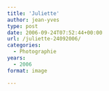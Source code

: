 ```yaml
---
title: 'Juliette'
author: jean-yves
type: post
date: 2006-09-24T07:52:44+00:00
url: /juliette-24092006/
categories:
  - Photographie
years:
  - 2006
format: image

---
```


